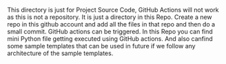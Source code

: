 This directory is just for Project Source Code, GitHub Actions will not work as this is not a repository. It is just a directory in this Repo. 
Create a new repo in this github account and add all the files in that repo and then do a small commit. GitHub actions can be triggered.
In this Repo you can find mini Python file getting executed using GitHub actions.
And also canfind some sample templates that can be used in future if we follow any architecture of the sample templates.
